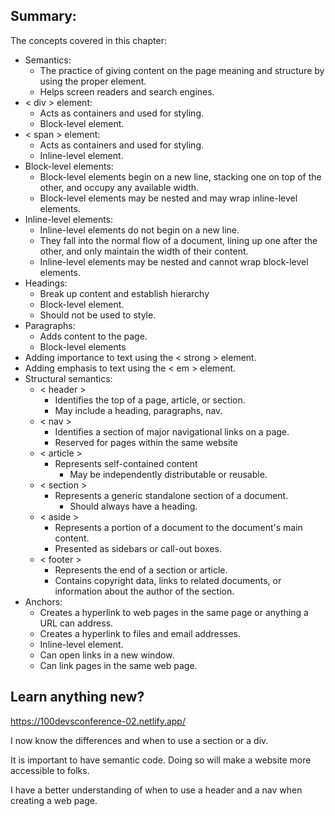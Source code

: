## Summary:
The concepts covered in this chapter:
* Semantics:
    * The practice of giving content on the page meaning and structure by using the proper element. 
    * Helps screen readers and search engines.
* < div > element:
    * Acts as containers and used for styling.
    * Block-level element.
* < span > element:
    * Acts as containers and used for styling.
    * Inline-level element.
* Block-level elements:
   * Block-level elements begin on a new line, stacking one on top of the other, and occupy any available width. 
   * Block-level elements may be nested and may wrap inline-level elements. 
* Inline-level elements:
   * Inline-level elements do not begin on a new line. 
   * They fall into the normal flow of a document, lining up one after the other, and only maintain the width of their content.
   * Inline-level elements may be nested and cannot wrap block-level elements. 
* Headings: 
    * Break up content and establish hierarchy
    * Block-level element.
    * Should not be used to style.
* Paragraphs:
    * Adds content to the page.
    * Block-level elements
* Adding importance to text using the < strong > element.
* Adding emphasis to text using the < em > element.
* Structural semantics:
    * < header >
        * Identifies the top of a page, article, or section.
        * May include a heading, paragraphs, nav.
    * < nav >
        * Identifies a section of major navigational links on a page. 
        * Reserved for pages within the same website 
    * < article >
        * Represents self-contained content
            * May be independently distributable or reusable.
    * < section >
        * Represents a generic standalone section of a document.
            * Should always have a heading.
    * < aside >
        * Represents a portion of a document to the document's main content.
        * Presented as sidebars or call-out boxes.
    * < footer >
        * Represents the end of a section or article. 
        * Contains copyright data, links to related documents, or information about the author of the section.
* Anchors:
    * Creates a hyperlink to web pages in the same page or anything a URL can address.
    * Creates a hyperlink to files and email addresses.
    * Inline-level element.
    * Can open links in a new window.
    * Can link pages in the same web page.

## Learn anything new?
https://100devsconference-02.netlify.app/

I now know the differences and when to use a section or a div. 

It is important to have semantic code. Doing so will make a website more accessible to folks. 

I have a better understanding of when to use a header and a nav when creating a web page.